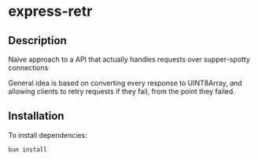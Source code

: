 # express-retr

## Description

Naive approach to a API that actually handles requests over supper-spotty connections

General idea is based on converting every response to UINT8Array, and allowing clients to retry requests if they fail, from the point they failed.

## Installation
To install dependencies:

```bash
bun install
```

